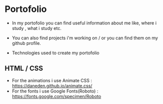 # Portofolio

- In my portofolio you can find useful information about me like, where i study , what i study etc.
- You can also find projects i'm working on / or you can find them on my github profile.

- Technologies used to create my portofolio

 ## HTML / CSS
- For the animations i use Animate CSS : https://daneden.github.io/animate.css/
- For the fonts i use Google Fonts(Roboto) : https://fonts.google.com/specimen/Roboto
